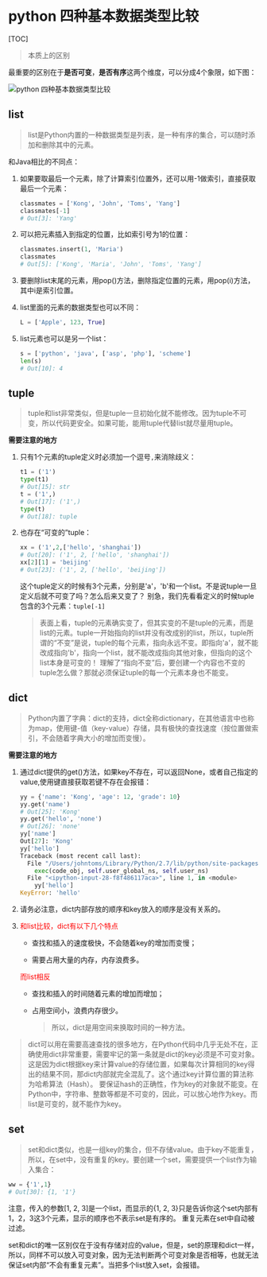 # python 四种基本数据类型比较

[TOC]

> 本质上的区别

最重要的区别在于**是否可变**，**是否有序**这两个维度，可以分成4个象限，如下图：

![python 四种基本数据类型比较](https://oss-md-pictures.oss-cn-hangzhou.aliyuncs.com/python%20%E5%9B%9B%E7%A7%8D%E6%95%B0%E6%8D%AE%E7%BB%93%E6%9E%84%E7%9A%84%E5%AF%B9%E6%AF%94.png)

## list

> list是Python内置的一种数据类型是列表，是一种有序的集合，可以随时添加和删除其中的元素。

和Java相比的不同点：
1. 如果要取最后一个元素，除了计算索引位置外，还可以用-1做索引，直接获取最后一个元素：

   ```python
   classmates = ['Kong', 'John', 'Toms', 'Yang']
   classmates[-1]
   # Out[3]: 'Yang'
   ```

2. 可以把元素插入到指定的位置，比如索引号为1的位置：

   ```python
   classmates.insert(1, 'Maria')
   classmates
   # Out[5]: ['Kong', 'Maria', 'John', 'Toms', 'Yang']
   ```

3. 要删除list末尾的元素，用pop()方法，删除指定位置的元素，用pop(i)方法，其中i是索引位置。

4. list里面的元素的数据类型也可以不同：

   ```python
   L = ['Apple', 123, True]
   ```
5. list元素也可以是另一个list：

   ```python
   s = ['python', 'java', ['asp', 'php'], 'scheme']
   len(s)
   # Out[10]: 4
   ```

## tuple

> tuple和list非常类似，但是tuple一旦初始化就不能修改。因为tuple不可变，所以代码更安全。如果可能，能用tuple代替list就尽量用tuple。

**需要注意的地方**

1. 只有1个元素的tuple定义时必须加一个逗号`,`来消除歧义：

   ```python
   t1 = ('1')
   type(t1)
   # Out[15]: str
   t = ('1',)
   # Out[17]: ('1',)
   type(t)
   # Out[18]: tuple
   
   ```

   

2. 也存在“可变的”tuple：

   ```python
   xx = ('1',2,['hello', 'shanghai'])
   # Out[20]: ('1', 2, ['hello', 'shanghai'])
   xx[2][1] = 'beijing'
   # Out[23]: ('1', 2, ['hello', 'beijing'])
   
   ```

   这个tuple定义的时候有3个元素，分别是'a'，'b'和一个list。不是说tuple一旦定义后就不可变了吗？怎么后来又变了？
   别急，我们先看看定义的时候tuple包含的3个元素：``tuple[-1]``

   > 表面上看，tuple的元素确实变了，但其实变的不是tuple的元素，而是list的元素。tuple一开始指向的list并没有改成别的list，所以，tuple所谓的“不变”是说，tuple的每个元素，指向永远不变。即指向'a'，就不能改成指向'b'，指向一个list，就不能改成指向其他对象，但指向的这个list本身是可变的！
   > 理解了“指向不变”后，要创建一个内容也不变的tuple怎么做？那就必须保证tuple的每一个元素本身也不能变。

## dict

> Python内置了字典：dict的支持，dict全称dictionary，在其他语言中也称为map，使用键-值（key-value）存储，具有极快的查找速度（按位置做索引，不会随着字典大小的增加而变慢）。

**需要注意的地方**

1. 通过dict提供的get()方法，如果key不存在，可以返回None，或者自己指定的value,使用键直接获取若键不存在会报错：

   ```python
   yy = {'name': 'Kong', 'age': 12, 'grade': 10}
   yy.get('name')
   # Out[25]: 'Kong'
   yy.get('hello', 'none')
   # Out[26]: 'none'
   yy['name']
   Out[27]: 'Kong'
   yy['hello']
   Traceback (most recent call last):
     File "/Users/johntoms/Library/Python/2.7/lib/python/site-packages/IPython/core/interactiveshell.py", line 2882, in run_code
       exec(code_obj, self.user_global_ns, self.user_ns)
     File "<ipython-input-28-f8f486117aca>", line 1, in <module>
       yy['hello']
   KeyError: 'hello'
   
   ```

   

2. 请务必注意，dict内部存放的顺序和key放入的顺序是没有关系的。

3. <span style="color:red">和list比较，dict有以下几个特点</span>

   - 查找和插入的速度极快，不会随着key的增加而变慢；

   - 需要占用大量的内存，内存浪费多。

   <span style="color:red">而list相反</span>

   - 查找和插入的时间随着元素的增加而增加；

   - 占用空间小，浪费内存很少。

     > 所以，dict是用空间来换取时间的一种方法。

> dict可以用在需要高速查找的很多地方，在Python代码中几乎无处不在，正确使用dict非常重要，需要牢记的第一条就是dict的key必须是不可变对象。
> 这是因为dict根据key来计算value的存储位置，如果每次计算相同的key得出的结果不同，那dict内部就完全混乱了。这个通过key计算位置的算法称为哈希算法（Hash）。
> 要保证hash的正确性，作为key的对象就不能变。在Python中，字符串、整数等都是不可变的，因此，可以放心地作为key。而list是可变的，就不能作为key。

## set

>  set和dict类似，也是一组key的集合，但不存储value。由于key不能重复，所以，在set中，没有重复的key。要创建一个set，需要提供一个list作为输入集合：

```python
ww = {'1',1}
# Out[30]: {1, '1'}
```



注意，传入的参数[1, 2, 3]是一个list，而显示的{1, 2, 3}只是告诉你这个set内部有1，2，3这3个元素，显示的顺序也不表示set是有序的。
重复元素在set中自动被过滤。

set和dict的唯一区别仅在于没有存储对应的value，但是，set的原理和dict一样，所以，同样不可以放入可变对象，因为无法判断两个可变对象是否相等，也就无法保证set内部“不会有重复元素”。当把多个list放入set，会报错。

